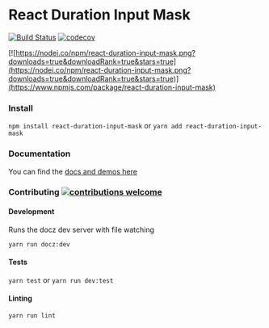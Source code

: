 # React Duration Input Mask

[![Build Status](https://travis-ci.org/nijk/react-duration-input-mask.png?branch=master)](https://travis-ci.org/nijk/react-duration-input-mask) [![codecov](https://codecov.io/gh/nijk/react-duration-input-mask/branch/master/graph/badge.svg)](https://codecov.io/gh/nijk/react-duration-input-mask)

[![https://nodei.co/npm/react-duration-input-mask.png?downloads=true&downloadRank=true&stars=true](https://nodei.co/npm/react-duration-input-mask.png?downloads=true&downloadRank=true&stars=true)](https://www.npmjs.com/package/react-duration-input-mask)

### Install
`npm install react-duration-input-mask` or `yarn add react-duration-input-mask`

### Documentation
You can find the [docs and demos here](https://react-duration-input-mask.netlify.com/)

### Contributing [![contributions welcome](https://img.shields.io/badge/contributions-welcome-brightgreen.svg?style=flat)](https://github.com/dwyl/esta/issues)

#### Development
Runs the docz dev server with file watching

`yarn run docz:dev`

#### Tests
`yarn test` or `yarn run dev:test`

#### Linting
`yarn run lint`
